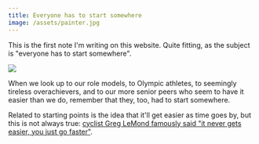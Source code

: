 ```yaml
---
title: Everyone has to start somewhere
image: /assets/painter.jpg
---
```


This is the first note I'm writing on this website. Quite fitting, as the subject is "everyone has to start somewhere".

![]({{page.image}})

When we look up to our role models, to Olympic athletes, to seemingly tireless overachievers, and to our more senior peers who seem to have it easier than we do, remember that they, too, had to start somewhere.

Related to starting points is the idea that it'll get easier as time goes by, but this is not always true: [cyclist Greg LeMond famously said "it never gets easier, you just go faster"](/notes/it-never-gets-easier-you-just-go-faster).